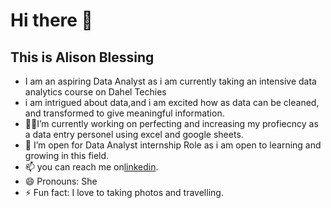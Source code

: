 # Hi there 👋
## This is Alison Blessing
- I am an aspiring Data Analyst as i am currently taking an intensive data analytics course on Dahel Techies
 - i am intrigued about data,and i am excited how as data can be cleaned, and transformed to give meaningful information.
- 🧑‍💼I’m currently working on perfecting and increasing my profiecncy as a data entry personel using excel and google sheets.
 - 🤔 I’m open for Data Analyst internship Role as i am open to learning and growing in this field.
- 📫 you can reach me on[linkedin](www.linkedin.com/in/alisonblessingc).
- 😄 Pronouns: She
- ⚡ Fun fact: I love to taking photos and travelling.
